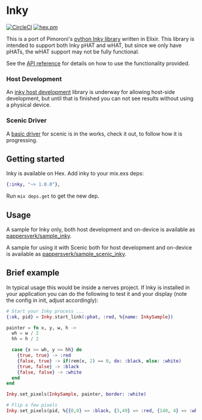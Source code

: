 # Inky

[![CircleCI](https://circleci.com/gh/pappersverk/inky.svg?style=svg)](https://circleci.com/gh/pappersverk/inky)
[![hex.pm](https://img.shields.io/hexpm/v/inky.svg)](https://hex.pm/packages/inky)

This is a port of Pimoroni's [python Inky
library](https://github.com/pimoroni/inky) written in Elixir. This library is
intended to support both Inky pHAT and wHAT, but since we only have pHATs, the
wHAT support may not be fully functional.

See the [API reference](https://hexdocs.pm/inky/api-reference.html) for details
on how to use the functionality provided.

### Host Development

An [inky host development](https://github.com/pappersverk/inky_host_dev) library
is underway for allowing host-side development, but until that is finished you
can not see results without using a physical device.

### Scenic Driver

A [basic driver](https://github.com/pappersverk/scenic_driver_inky) for scenic
is in the works, check it out, to follow how it is progressing.

## Getting started

Inky is available on Hex. Add inky to your mix.exs deps:

```elixir
{:inky, "~> 1.0.0"},
```

Run `mix deps.get` to get the new dep.

## Usage

A sample for Inky only, both host development and on-device is available as [pappersverk/sample_inky](https://github.com/pappersverk/sample_inky).

A sample for using it with Scenic both for host development and on-device is available as [pappersverk/sample_scenic_inky](https://github.com/pappersverk/sample_scenic_inky).

## Brief example

In typical usage this would be inside a nerves project. If Inky is installed in
your application you can do the following to test it and your display (note the
config in init, adjust accordingly):

```elixir
# Start your Inky process ...
{:ok, pid} = Inky.start_link(:phat, :red, %{name: InkySample})

painter = fn x, y, w, h ->
  wh = w / 2
  hh = h / 2

  case {x >= wh, y >= hh} do
    {true, true} -> :red
    {false, true} -> if(rem(x, 2) == 0, do: :black, else: :white)
    {true, false} -> :black
    {false, false} -> :white
  end
end

Inky.set_pixels(InkySample, painter, border: :white)

# Flip a few pixels
Inky.set_pixels(pid, %{{0,0} => :black, {3,49} => :red, {140, 4} => :white})
```

